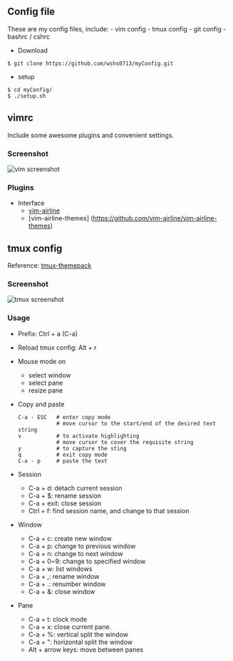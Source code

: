 ## Config file

These are my config files, include:
    - vim config
    - tmux config
    - git config
    - bashrc / cshrc

- Download  

```shell
$ git clone https://github.com/wshs0713/myConfig.git
```

- setup

```shell
$ cd myConfig/
$ ./setup.sh
```

## vimrc

Include some awesome plugins and convenient settings.

### Screenshot

![vim screenshot](https://i.imgur.com/ZPO1bjX.png)

### Plugins

- Interface
	- [vim-airline](https://github.com/vim-airline/vim-airline)
	- [vim-airline-themes] (https://github.com/vim-airline/vim-airline-themes)

## tmux config

Reference: [tmux-themepack](https://github.com/jimeh/tmux-themepack/blob/master/powerline/default/cyan.tmuxtheme)

### Screenshot

![tmux screenshot](https://i.imgur.com/QHZYKLl.png)

### Usage

- Prefix: Ctrl + a (C-a)
- Reload tmux config: Alt + r
- Mouse mode on
	- select window
	- select pane
	- resize pane
- Copy and paste 

    ```shell
	C-a - ESC	# enter copy mode
				# move cursor to the start/end of the desired text string
	v			# to activate highlighting
				# move cursor to cover the requisite string
	y			# to capture the sting
	q			# exit copy mode
	C-a - p		# paste the text
	```

- Session
	- C-a + d: detach current session
	- C-a + $: rename session
	- C-a + exit: close session
	- Ctrl + f: find session name, and change to that session
- Window
	- C-a + c: create new window
	- C-a + p: change to previous window
	- C-a + n: change to next window
	- C-a + 0~9: change to specified window
	- C-a + w: list windows
	- C-a + ,: rename window
	- C-a + .: renumber window
	- C-a + &: close window
- Pane
	- C-a + t: clock mode
	- C-a + x: close current pane.
	- C-a + %: vertical split the window
	- C-a + ": horizontal split the window
	- Alt + arrow keys: move between panes

